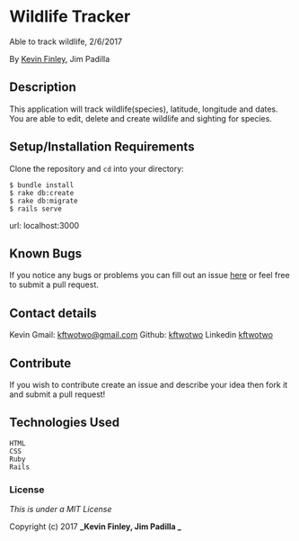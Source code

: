 # Wildlife Tracker

 Able to track wildlife, 2/6/2017

 By [Kevin Finley](http://www.kfinley.com), Jim Padilla

## Description

This application will track wildlife(species), latitude, longitude and dates. You are able to edit, delete and create wildlife and sighting for species.

## Setup/Installation Requirements

Clone the repository and `cd` into your directory:
```
$ bundle install
$ rake db:create
$ rake db:migrate
$ rails serve
```
url: localhost:3000

## Known Bugs

If you notice any bugs or problems you can fill out an issue [here](http://www.github.com/kftwotwo/wildlife_tracker/issues) or feel free to submit a pull request.

## Contact details
Kevin
  Gmail: kftwotwo@gmail.com
  Github: [kftwotwo](https://www.github.com/kftwotwo)
  Linkedin [kftwotwo](https://www.linkedin.com/in/kftwotwo/)

## Contribute

If you wish to contribute create an issue and describe your idea then fork it and submit a pull request!

## Technologies Used
```
HTML
CSS
Ruby
Rails
```
### License

*This is under a MIT License*

Copyright (c) 2017 **_Kevin Finley, Jim Padilla _**
